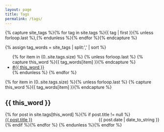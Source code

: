 ```yaml
---
layout: page
title: Tags
permalink: /tags/
---
```


<!-- Get the tag name for every tag on the site and set them
to the `site_tags` variable. -->

<!--
{% capture site_tags %}{% for tag in site.tags %}{{ tag | first }}{% unless forloop.last %},{% endunless %}{% endfor %}{% endcapture %}
-->

<!-- `tag_words` is a sorted array of the tag names. -->
<!--
{% assign tag_words = site_tags | split:',' | sort %}
-->

<!-- List of all tags -->
<!--
<ul class="tags">
  {% for item in (0..site.tags.size) %}{% unless forloop.last %}
    {% capture this_word %}{{ tag_words[item] }}{% endcapture %}
    <li>
      <a href="#{{ this_word | cgi_escape }}" class="tag">{{ this_word }}
        <span>({{ site.tags[this_word].size }})</span>
      </a>
    </li>
  {% endunless %}{% endfor %}
</ul>

---
-->

<!-- Get the tag name for every tag on the site and set them
to the `site_tags` variable. -->


{% capture site_tags %}{% for tag in site.tags %}{{ tag | first }}{% unless forloop.last %},{% endunless %}{% endfor %}{% endcapture %}


<!-- `tag_words` is a sorted array of the tag names. -->
{% assign tag_words = site_tags | split:',' | sort %}

<!-- List of all tags -->
<ul class="tags">
	{% for item in (0..site.tags.size) %}
		{% unless forloop.last %}
			{% capture this_word %}{{ tag_words[item] }}{% endcapture %}
			<li>
				<a href="{{ site.baseurl }}/tags/#{{ this_word | cgi_escape }}" class="tag">#{{ this_word }}</a>
			</li>
		{% endunless %}
	{% endfor %}
</ul>



<!-- Posts by Tag -->
<div>
  {% for item in (0..site.tags.size) %}{% unless forloop.last %}
    {% capture this_word %}{{ tag_words[item] }}{% endcapture %}
    <h2 id="{{ this_word | cgi_escape }}">{{ this_word }}</h2>
    {% for post in site.tags[this_word] %}{% if post.title != null %}
      <div>
        <span style="float: left;">
          <a href="{{ post.url }}">{{ post.title }}</a>
        </span>
        <span style="float: right;">
          {{ post.date | date_to_string }}
        </span>
      </div>
      <div style="clear: both;"></div>
    {% endif %}{% endfor %}
  {% endunless %}{% endfor %}
</div>